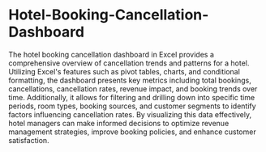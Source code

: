 # Hotel-Booking-Cancellation-Dashboard
The hotel booking cancellation dashboard in Excel provides a comprehensive overview of cancellation trends and patterns for a hotel. Utilizing Excel's features such as pivot tables, charts, and conditional formatting, the dashboard presents key metrics including total bookings, cancellations, cancellation rates, revenue impact, and booking trends over time. Additionally, it allows for filtering and drilling down into specific time periods, room types, booking sources, and customer segments to identify factors influencing cancellation rates. By visualizing this data effectively, hotel managers can make informed decisions to optimize revenue management strategies, improve booking policies, and enhance customer satisfaction.
